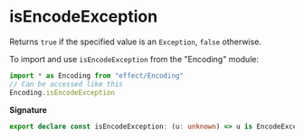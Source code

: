 # isEncodeException

Returns `true` if the specified value is an `Exception`, `false` otherwise.

To import and use `isEncodeException` from the "Encoding" module:

```ts
import * as Encoding from "effect/Encoding"
// Can be accessed like this
Encoding.isEncodeException
```

**Signature**

```ts
export declare const isEncodeException: (u: unknown) => u is EncodeException
```
